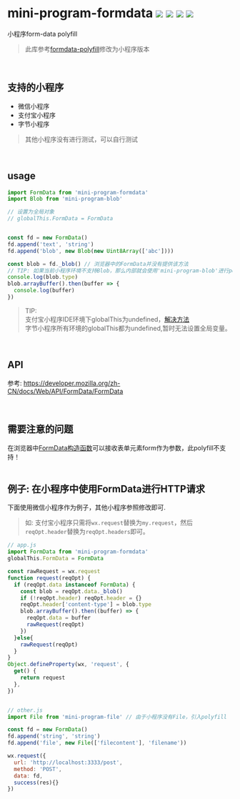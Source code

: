 # mini-program-formdata ![](https://badgen.net/npm/v/mini-program-formdata)  ![](https://badgen.net/npm/types/mini-program-formdata) ![](https://badgen.net/npm/dt/mini-program-formdata) ![](https://badgen.net/badge/language/typescript/blue)

小程序form-data polyfill
> 此库参考[formdata-polyfill](https://github.com/jimmywarting/FormData)修改为小程序版本  

<br/>

## 支持的小程序
- 微信小程序
- 支付宝小程序
- 字节小程序
> 其他小程序没有进行测试，可以自行测试  

<br/>

## usage
```js
import FormData from 'mini-program-formdata'
import Blob from 'mini-program-blob'

// 设置为全局对象
// globalThis.FormData = FormData


const fd = new FormData()
fd.append('text', 'string')
fd.append('blob', new Blob(new Uint8Array(['abc'])))

const blob = fd._blob() // 浏览器中的FormData并没有提供该方法
// TIP: 如果当前小程序环境不支持Blob，那么内部就会使用'mini-program-blob'进行polyfill
console.log(blob.type)
blob.arrayBuffer().then(buffer => {
  console.log(buffer)
})

```
> TIP:   
> 支付宝小程序IDE环境下globalThis为undefined，[解决方法](https://github.com/zyrong/mini-program-polyfill/issues/1)  
>字节小程序所有环境的globalThis都为undefined,暂时无法设置全局变量。  

<br/>

## API
参考: https://developer.mozilla.org/zh-CN/docs/Web/API/FormData/FormData  

<br/>

## 需要注意的问题
在浏览器中[FormData构造函数](https://developer.mozilla.org/zh-CN/docs/Web/API/FormData/FormData)可以接收表单元素form作为参数，此polyfill不支持！  
<br/>

## 例子: 在小程序中使用FormData进行HTTP请求
下面使用微信小程序作为例子，其他小程序参照修改即可.
> 如: 支付宝小程序只需将`wx.request`替换为`my.request`，然后`reqOpt.header`替换为`reqOpt.headers`即可。  

```js
// app.js
import FormData from 'mini-program-formdata'
globalThis.FormData = FormData

const rawRequest = wx.request
function request(reqOpt) {
  if (reqOpt.data instanceof FormData) {
    const blob = reqOpt.data._blob()
    if (!reqOpt.header) reqOpt.header = {}
    reqOpt.header['content-type'] = blob.type
    blob.arrayBuffer().then((buffer) => {
      reqOpt.data = buffer
      rawRequest(reqOpt)
    })
  }else{
    rawRequest(reqOpt)
  }
}
Object.defineProperty(wx, 'request', {
  get() {
    return request
  },
})


// other.js
import File from 'mini-program-file' // 由于小程序没有File，引入polyfill

const fd = new FormData()
fd.append('string', 'string')
fd.append('file', new File(['filecontent'], 'filename'))

wx.request({
  url: 'http://localhost:3333/post',
  method: 'POST',
  data: fd,
  success(res){}
})
```
